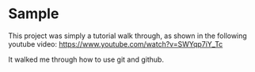 # Sample
This project was simply a tutorial walk through, as shown in the following youtube video:
https://www.youtube.com/watch?v=SWYqp7iY_Tc

It walked me through how to use git and github.
